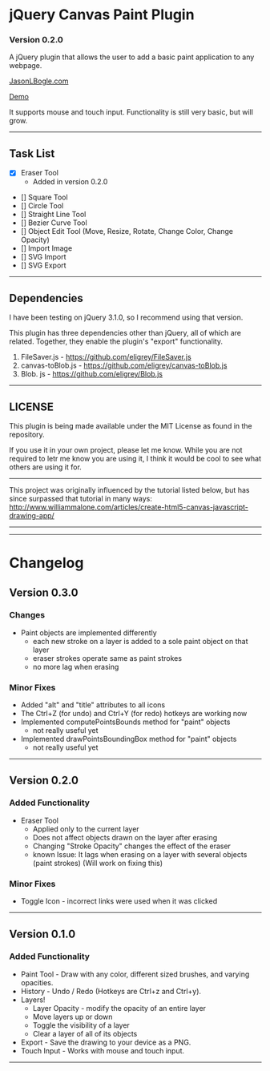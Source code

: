 # jQuery Canvas Paint Plugin

### Version 0.2.0

A jQuery plugin that allows the user to add a basic paint application to any 
webpage. 

[JasonLBogle.com](http://jasonlbogle.com)

[Demo](http://drawing.jasonlbogle.com/)

It supports mouse and touch input. 
Functionality is still very basic, but will grow. 

---

## Task List

- [x] Eraser Tool
  * Added in version 0.2.0
- [] Square Tool
- [] Circle Tool
- [] Straight Line Tool
- [] Bezier Curve Tool
- [] Object Edit Tool (Move, Resize, Rotate, Change Color, Change Opacity)
- [] Import Image
- [] SVG Import
- [] SVG Export

---

## Dependencies

I have been testing on jQuery 3.1.0, so I recommend using that version. 

This plugin has three dependencies other than jQuery, all of which are related. Together, they 
enable the plugin's "export" functionality.

1. FileSaver.js - https://github.com/eligrey/FileSaver.js 
2. canvas-toBlob.js - https://github.com/eligrey/canvas-toBlob.js 
3. Blob. js - https://github.com/eligrey/Blob.js 

---

## LICENSE

This plugin is being made available under the MIT License as found in the 
repository.

If you use it in your own project, please let me know. While you are not 
required to letr me know you are using it, I think it would be cool to see what 
others are using it for. 

---

This project was originally influenced by the tutorial listed below, but has 
since surpassed that tutorial in many ways:
http://www.williammalone.com/articles/create-html5-canvas-javascript-drawing-app/

---

---

# Changelog

## Version 0.3.0

### Changes

* Paint objects are implemented differently
  * each new stroke on a layer is added to a sole paint object on that layer
  * eraser strokes operate same as paint strokes
  * no more lag when erasing 

### Minor Fixes

* Added "alt" and "title" attributes to all icons
* The Ctrl+Z (for undo) and Ctrl+Y (for redo) hotkeys are working now
* Implemented computePointsBounds method for "paint" objects
  * not really useful yet
* Implemented drawPointsBoundingBox method for "paint" objects
  * not really useful yet

---

## Version 0.2.0

### Added Functionality

* Eraser Tool
  * Applied only to the current layer
  * Does not affect objects drawn on the layer after erasing
  * Changing "Stroke Opacity" changes the effect of the eraser
  * known Issue: It lags when erasing on a layer with several objects (paint strokes) (Will work on fixing this)
  
### Minor Fixes

* Toggle Icon - incorrect links were used when it was clicked

---

## Version 0.1.0

### Added Functionality

* Paint Tool - Draw with any color, different sized brushes, and varying 
opacities. 
* History - Undo / Redo (Hotkeys are Ctrl+z and Ctrl+y).
* Layers!
  * Layer Opacity - modify the opacity of an entire layer
  * Move layers up or down
  * Toggle the visibility of a layer
  * Clear a layer of all of its objects
* Export - Save the drawing to your device as a PNG.
* Touch Input - Works with mouse and touch input.

---

